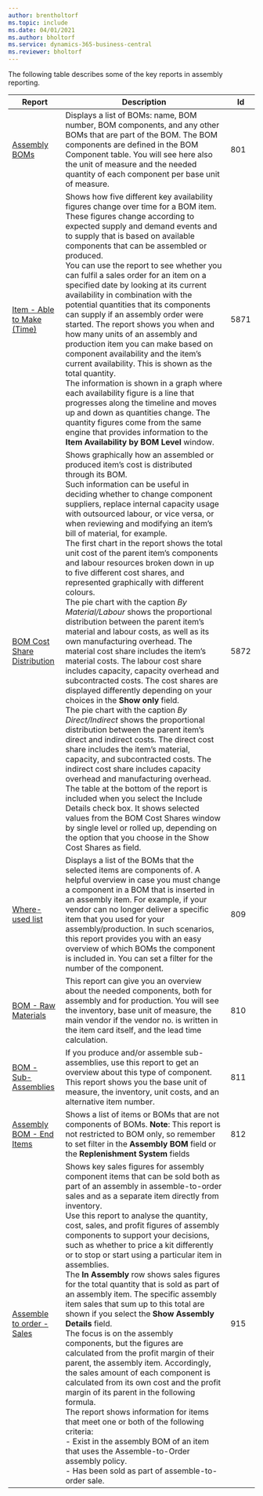 ```yaml
---
author: brentholtorf
ms.topic: include
ms.date: 04/01/2021
ms.author: bholtorf
ms.service: dynamics-365-business-central
ms.reviewer: bholtorf
---
```


The following table describes some of the key reports in assembly reporting.

| Report | Description | Id | 
|---------|---------|---------|
| [Assembly BOMs](https://businesscentral.dynamics.com?report=801)|Displays a list of BOMs: name, BOM number, BOM components, and any other BOMs that are part of the BOM. The BOM components are defined in the BOM Component table. You will see here also the unit of measure and the needed quantity of each component per base unit of measure. |801|
| [Item - Able to Make (Time)](https://businesscentral.dynamics.com?report=5871)|Shows how five different key availability figures change over time for a BOM item. These figures change according to expected supply and demand events and to supply that is based on available components that can be assembled or produced.<br>You can use the report to see whether you can fulfil a sales order for an item on a specified date by looking at its current availability in combination with the potential quantities that its components can supply if an assembly order were started. The report shows you when and how many units of an assembly and production item you can make based on component availability and the item’s current availability. This is shown as the total quantity.<br>The information is shown in a graph where each availability figure is a line that progresses along the timeline and moves up and down as quantities change. The quantity figures come from the same engine that provides information to the **Item Availability by BOM Level** window. |5871|
| [BOM Cost Share Distribution](https://businesscentral.dynamics.com?report=5872)|Shows graphically how an assembled or produced item’s cost is distributed through its BOM.<br>Such information can be useful in deciding whether to change component suppliers, replace internal capacity usage with outsourced labour, or vice versa, or when reviewing and modifying an item’s bill of material, for example.<br>The first chart in the report shows the total unit cost of the parent item’s components and labour resources broken down in up to five different cost shares, and represented graphically with different colours.<br>The pie chart with the caption *By Material/Labour* shows the proportional distribution between the parent item’s material and labour costs, as well as its own manufacturing overhead. The material cost share includes the item’s material costs. The labour cost share includes capacity, capacity overhead and subcontracted costs. The cost shares are displayed differently depending on your choices in the **Show only** field.<br>The pie chart with the caption *By Direct/Indirect* shows the proportional distribution between the parent item’s direct and indirect costs. The direct cost share includes the item’s material, capacity, and subcontracted costs. The indirect cost share includes capacity overhead and manufacturing overhead.<br>The table at the bottom of the report is included when you select the Include Details check box. It shows selected values from the BOM Cost Shares window by single level or rolled up, depending on the option that you choose in the Show Cost Shares as field.|5872|
| [Where-used list](https://businesscentral.dynamics.com?report=809)|Displays a list of the BOMs that the selected items are components of. A helpful overview in case you must change a component in a BOM that is inserted in an assembly item. For example, if your vendor can no longer deliver a specific item that you used for your assembly/production. In such scenarios, this report provides you with an easy overview of which BOMs the component is included in. You can set a filter for the number of the component.|809|
| [BOM - Raw Materials](https://businesscentral.dynamics.com?report=810)|This report can give you an overview about the needed components, both for assembly and for production. You will see the inventory, base unit of measure, the main vendor if the vendor no. is written in the item card itself, and the lead time calculation.|810|
| [BOM - Sub-Assemblies](https://businesscentral.dynamics.com?report=811)|If you produce and/or assemble sub-assemblies, use this report to get an overview about this type of component. This report shows you the base unit of measure, the inventory, unit costs, and an alternative item number. |811|
| [Assembly BOM - End Items](https://businesscentral.dynamics.com?report=812)|Shows a list of items or BOMs that are not components of BOMs. **Note**: This report is not restricted to BOM only, so remember to set filter in the **Assembly BOM** field or the **Replenishment System** fields|812|
| [Assemble to order - Sales](https://businesscentral.dynamics.com?report=915)|Shows key sales figures for assembly component items that can be sold both as part of an assembly in assemble-to-order sales and as a separate item directly from inventory.<br>Use this report to analyse the quantity, cost, sales, and profit figures of assembly components to support your decisions, such as whether to price a kit differently or to stop or start using a particular item in assemblies.<br>The **In Assembly** row shows sales figures for the total quantity that is sold as part of an assembly item. The specific assembly item sales that sum up to this total are shown if you select the **Show Assembly Details** field.<br>The focus is on the assembly components, but the figures are calculated from the profit margin of their parent, the assembly item. Accordingly, the sales amount of each component is calculated from its own cost and the profit margin of its parent in the following formula.<br>The report shows information for items that meet one or both of the following criteria:<br>- Exist in the assembly BOM of an item that uses the Assemble-to-Order assembly policy.<br>- Has been sold as part of assemble-to-order sale.|915|